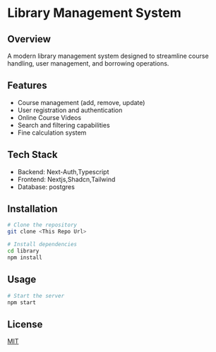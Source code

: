 # Library Management System

## Overview
A modern library management system designed to streamline course handling, user management, and borrowing operations.

## Features
- Course management (add, remove, update)
- User registration and authentication
- Online Course Videos
- Search and filtering capabilities
- Fine calculation system

## Tech Stack
- Backend: Next-Auth,Typescript
- Frontend: Nextjs,Shadcn,Tailwind
- Database: postgres

## Installation
```bash
# Clone the repository
git clone <This Repo Url>

# Install dependencies
cd library
npm install
```

## Usage
```bash
# Start the server
npm start
```


## License
[MIT](https://choosealicense.com/licenses/mit/)